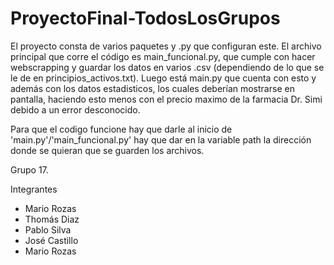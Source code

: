 # ProyectoFinal-TodosLosGrupos

El proyecto consta de varios paquetes y .py que configuran este. El archivo principal que corre el código es main_funcional.py, que cumple con hacer webscrapping y guardar los datos en varios .csv (dependiendo de lo que se le de en principios_activos.txt). Luego está main.py que cuenta con esto y además con los datos estadisticos, los cuales deberían mostrarse en pantalla, haciendo esto menos con el precio maximo de la farmacia Dr. Simi debido a un error desconocido. 

Para que el codigo funcione hay que darle al inicio de 'main.py'/'main_funcional.py' hay que dar en la variable path la dirección donde se quieran que se guarden los archivos.

Grupo 17.

Integrantes
- Mario Rozas
- Thomás Diaz
- Pablo Silva
- José Castillo
- Mario Rozas
